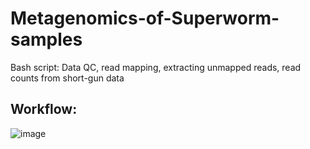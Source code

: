 # Metagenomics-of-Superworm-samples
Bash script: Data QC, read mapping, extracting unmapped reads, read counts from short-gun data
## Workflow:
![image](https://github.com/thuylinhmk/Metagenomics-of-Superworm-samples/assets/128570847/ad96ac01-c2ce-4b39-a6f9-56d2b8bdd73a)
